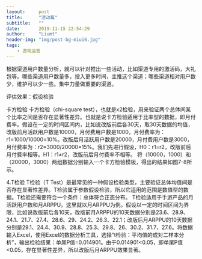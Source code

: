 ```yaml
---
layout:     post
title:      "活动篇"
subtitle:   ""
date:       2019-11-15 22:54:29
author:     "Liumt"
header-img: "img/post-bg-miui6.jpg"
tags:
    - 游戏运营
---
```


根据渠道用户数量分析，就可以针对推出一些活动，比如渠道专用的激活码，大礼包等。哪些渠道用户数量多，投入更多时间，主推这个渠道；哪些渠道相对用户数少，维护可以少一些。集中力量做重要的渠道。

评估效果：假设检验



卡方检验
卡方检验（chi-square test），也就是x2检验，用来验证两个总体间某个比率之间是否存在显著性差异。也就是说卡方检验适用于比率型的数据，即月付费率。假设在一定的时间区间内，比如说改版前后各30天，取30天数据的均值，改版前月活跃用户数是10000，月付费用户数是1000，月付费率为：r1=1000/10000=10%。改版后月活跃用户数是20000，月付费用户数是3000，月付费率为：r2=3000/20000=15%。我们先进行假设，H0：r1=r2，改版前后月付费率相等。H1：r1≠r2，改版前后月付费率不相等。
将（10000，1000）和（20000，3000）两组数据分别输入一个卡方检验模板，得出的结果如图7-8所示。

4.T检验
T检验（T Test）是最常见的一种假设检验类型，主要验证总体均值间是否存在显著性差异。T检验属于参数假设检验，所以它适用的范围是数值型的数据。T检验还需要符合一个条件：总体符合正态分布。
T检验适用于手游产品的月活跃用户数和月ARPPU。这里就以月ARPPU为例。假设以一定的时间区间为界限，比如说改版前后各10天，改版前月ARPPU的10天数据分别是23.6、28.9、24.1、21.7、27.4、28.6、29、24.2、26.3、22.1；改版后月ARPPU的10天数据分别是29.1、24.4、30.9、28.8、25.3、29.8、26、30.2、31.7、27.6。将数据输入Excel，使用Excel的数据分析工具，选择“t检验：平均值的成对二样本分析”，输出检验结果：单尾P值=0.014901。由于0.014901<0.05，即单尾P值<0.05，存在显著性差异，所以改版后月ARPPU效果显著。